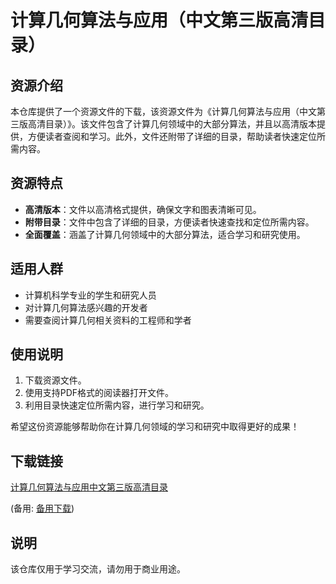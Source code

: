 # 计算几何算法与应用（中文第三版高清目录）

## 资源介绍

本仓库提供了一个资源文件的下载，该资源文件为《计算几何算法与应用（中文第三版高清目录）》。该文件包含了计算几何领域中的大部分算法，并且以高清版本提供，方便读者查阅和学习。此外，文件还附带了详细的目录，帮助读者快速定位所需内容。

## 资源特点

- **高清版本**：文件以高清格式提供，确保文字和图表清晰可见。
- **附带目录**：文件中包含了详细的目录，方便读者快速查找和定位所需内容。
- **全面覆盖**：涵盖了计算几何领域中的大部分算法，适合学习和研究使用。

## 适用人群

- 计算机科学专业的学生和研究人员
- 对计算几何算法感兴趣的开发者
- 需要查阅计算几何相关资料的工程师和学者

## 使用说明

1. 下载资源文件。
2. 使用支持PDF格式的阅读器打开文件。
3. 利用目录快速定位所需内容，进行学习和研究。

希望这份资源能够帮助你在计算几何领域的学习和研究中取得更好的成果！

## 下载链接
[计算几何算法与应用中文第三版高清目录](https://pan.quark.cn/s/b64d53636b05) 

(备用: [备用下载](https://pan.baidu.com/s/1B10USemKxFN_ZD14xAnQMg?pwd=1234))

## 说明

该仓库仅用于学习交流，请勿用于商业用途。
